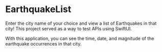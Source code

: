 # EarthquakeList
Enter the city name of your choice and view a list of Earthquakes in that city! This project served as a way to test APIs using SwiftUI.

With this application, you can see the time, date, and magnitude of the earthquake occurrences in that city.
